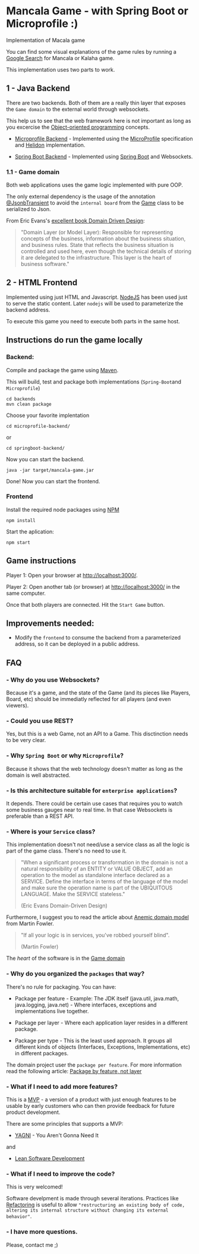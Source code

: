 # Mancala Game - with Spring Boot or Microprofile :) 
Implementation of Macala game


You can find some visual explanations of the game rules by running a [Google Search](https://www.google.com/search?q=mancala+game) for Mancala or Kalaha game.

This implementation uses two parts to work.

## 1 - Java Backend

There are two backends. Both of them are a really thin layer that exposes the `Game domain` to the external world through websockets.

This help us to see that the web framework here is not important as long as you excercise the [Object-oriented programming](https://en.wikipedia.org/wiki/Object-oriented_programming) concepts.

 - [Microprofile Backend](./backends/microprofile-backend/) - Implemented using the [MicroProfile](https://microprofile.io/) specification and [Helidon](https://helidon.io/) implementation.

 - [Spring Boot Backend](./backends/springboot-backend/) - Implemented using [Spring Boot](https://spring.io/projects/spring-boot) and Websockets.

### 1.1 - Game domain

 Both web applications uses the game logic implemented with pure OOP.

 The only external dependency is the usage of the annotation [@JsonbTransient](https://javaee.github.io/javaee-spec/javadocs/javax/json/bind/annotation/JsonbTransient.html) to avoid the `internal board` from the [Game](./backends/game-domain/src/main/java/com/rafabene/mancala/domain/game/Game.java) class to be serialized to Json.

 From Eric Evans's [excellent book Domain Driven Design](https://www.amazon.com/gp/product/0321125215/ref=as_li_tl?ie=UTF8&camp=1789&creative=9325&creativeASIN=0321125215&linkCode=as2&tag=martinfowlerc-20):

 >   "Domain Layer (or Model Layer): Responsible for representing concepts of the business, information about the business situation, and business rules. State that reflects the business situation is controlled and used here, even though the technical details of storing it are delegated to the infrastructure. This layer is the heart of business software."


## 2 - HTML Frontend

Implemented using just HTML and Javascript. [NodeJS](https://nodejs.org/en/) has been used just to serve the static content. Later `nodejs` will be used to parameterize the backend address. 

To execute this game you need to execute both parts in the same host.

## Instructions do run the game locally

### Backend: 

Compile and package the game using [Maven](https://maven.apache.org/). 

This will build, test and package both implementations (`Spring-Boot`and `Microprofile`)

    cd backends
    mvn clean package

Choose your favorite implentation

    cd microprofile-backend/

or

    cd springboot-backend/

Now you can start the backend.

    java -jar target/mancala-game.jar

Done! Now you can start the frontend.

### Frontend

Install the required node packages using [NPM](https://www.npmjs.com/)

    npm install

Start the aplication:

    npm start


## Game instructions

Player 1: Open your browser at <http://localhost:3000/>.

Player 2: Open another tab (or browser) at <http://localhost:3000/> in the same computer.

Once that both players are connected. Hit the `Start Game` button.


## Improvements needed:

 - Modify the `frontend` to consume the backend from a parameterized address, so it can be deployed in a public address.


## FAQ

### - Why do you use Websockets?
Because it's a game, and the state of the Game (and its pieces like Players, Board, etc) should be immediatly reflected for all players (and even viewers).

### - Could you use REST?
Yes, but this is a web Game, not an API to a Game. This disctinction needs to be very clear. 

### - Why `Spring Boot` or why `Microprofile`?
Because it shows that the web technology doesn't matter as long as the domain is well abstracted.

### - Is this architecture suitable for `enterprise applications`?
It depends. There could be certain use cases that requires you to watch some business gauges near to real time. In that case Websockets is preferable than a REST API.

### - Where is your `Service` class?
This implementation doesn't not need/use a service class as all the logic is part of the game class. There's no need to use it.

>    "When a significant process or transformation in the domain is not a natural responsibility of an ENTITY or VALUE OBJECT, add an operation to the model as standalone interface declared as a SERVICE. Define the interface in terms of the language of the model and make sure the operation name is part of the UBIQUITOUS LANGUAGE. Make the SERVICE stateless."
>
>   (Eric Evans Domain-Driven Design)

Furthermore, I suggest you to read the article about [Anemic domain model](https://martinfowler.com/bliki/AnemicDomainModel.html) from Martin Fowler.

 >   "If all your logic is in services, you've robbed yourself blind". 
 >
 > (Martin Fowler)

The *heart* of the software is in the [Game domain](#11-game-domain)

### - Why do you organized the `packages` that way?

There's no rule for packaging. You can have:

-  Package per feature - Example: The JDK itself (java.util, java.math, java.logging, java.net) - Where interfaces, exceptions and implementations live together.

- Package per layer - Where each application layer resides in a different package.

- Package per type - This is the least used approach. It groups all different kinds of objects (Interfaces, Exceptions, Implementations, etc) in different packages.

The domain project user the `package per feature`. For more information read the following article: [Package by feature, not layer](http://www.javapractices.com/topic/TopicAction.do?Id=205)

### - What if I need to add more features?

This is a [MVP](https://en.wikipedia.org/wiki/Minimum_viable_product) -  a version of a product with just enough features to be usable by early customers who can then provide feedback for future product development.

There are some principles that supports a MVP:

 - [YAGNI](https://martinfowler.com/bliki/Yagni.html) - You Aren't Gonna Need It
 
 and
 
 - [Lean Software Development](https://en.wikipedia.org/wiki/Lean_software_development)

### - What if I need to improve the code?

This is very welcomed!

Software develpment is made through several iterations. Practices like [Refactoring](https://refactoring.com/) is useful to allow `"restructuring an existing body of code, altering its internal structure without changing its external behavior"`.

### - I have more questions.
Please, contact me ;)